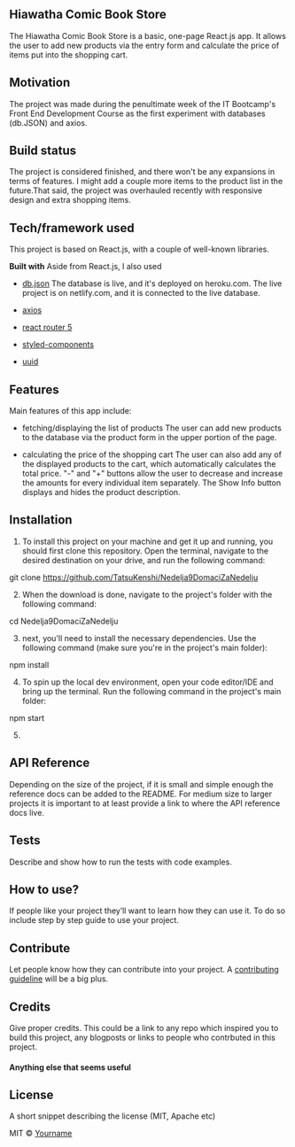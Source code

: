 ## Hiawatha Comic Book Store

The Hiawatha Comic Book Store is a basic, one-page React.js app. It allows the user to add new products via the entry form and calculate the price of items put into the shopping cart.

## Motivation

The project was made during the penultimate week of the IT Bootcamp's Front End Development Course as the first experiment with databases (db.JSON) and axios.

## Build status

The project is considered finished, and there won't be any expansions in terms of features. I might add a couple more items to the product list in the future.That said, the project was overhauled recently with responsive design and extra shopping items.

## Tech/framework used

This project is based on React.js, with a couple of well-known libraries.

<b>Built with</b>
Aside from React.js, I also used

- [db.json](https://www.npmjs.com/package/db-json)
  The database is live, and it's deployed on heroku.com. The live project is on netlify.com, and it is connected to the live database.

- [axios](https://www.axios.com/)
- [react router 5](https://reactrouter.com/)
- [styled-components](https://styled-components.com/)
- [uuid](https://www.npmjs.com/package/uuid)

## Features

Main features of this app include:

- fetching/displaying the list of products
  The user can add new products to the database via the product form in the upper portion of the page.

- calculating the price of the shopping cart
  The user can also add any of the displayed products to the cart, which automatically calculates the total price. "-" and "+" buttons allow the user to decrease and increase the amounts for every individual item separately. The Show Info button displays and hides the product description.

## Installation

1. To install this project on your machine and get it up and running, you should first clone this repository. Open the terminal, navigate to the desired destination on your drive, and run the following command:

git clone https://github.com/TatsuKenshi/Nedelja9DomaciZaNedelju

2. When the download is done, navigate to the project's folder with the following command:

cd Nedelja9DomaciZaNedelju

3. next, you'll need to install the necessary dependencies. Use the following command (make sure you're in the project's main folder):

npm install

4. To spin up the local dev environment, open your code editor/IDE and bring up the terminal. Run the following command in the project's main folder:

npm start

5.

## API Reference

Depending on the size of the project, if it is small and simple enough the reference docs can be added to the README. For medium size to larger projects it is important to at least provide a link to where the API reference docs live.

## Tests

Describe and show how to run the tests with code examples.

## How to use?

If people like your project they’ll want to learn how they can use it. To do so include step by step guide to use your project.

## Contribute

Let people know how they can contribute into your project. A [contributing guideline](https://github.com/zulip/zulip-electron/blob/master/CONTRIBUTING.md) will be a big plus.

## Credits

Give proper credits. This could be a link to any repo which inspired you to build this project, any blogposts or links to people who contrbuted in this project.

#### Anything else that seems useful

## License

A short snippet describing the license (MIT, Apache etc)

MIT © [Yourname]()
